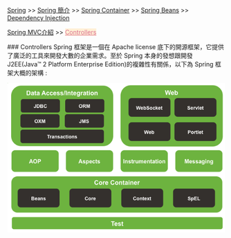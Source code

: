 <a href="/spring/">Spring</a> >>
<a href="/spring/spring_page1/">Spring 簡介</a> >>
<a href="/spring/spring_page2/">Spring Container</a> >> <a href="/spring/spring_page3/">Spring Beans</a> >> <a href="/spring/spring_page4/">Dependency Injection</a>

<a href="/spring/spring_mvc_page01/">Spring MVC介紹</a> >> 
<a href="/spring/spring_mvc_page02/" style="color:palevioletred;background-color:papayawhip;">Controllers</a>

<div class="divider"></div>
### Controllers
Spring 框架是一個在 Apache license 底下的開源框架，它提供了廣泛的工具來開發大數的企業需求。至於 Spring 本身的發想跟開發J2EE(Java™ 2 Platform Enterprise Edition)的複雜性有關係，以下為 Spring 框架大概的架構 : 

![Spring](spring_images/springoverview01.png)
